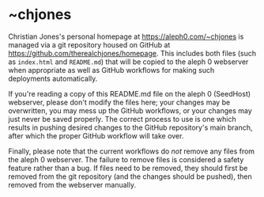 # ~chjones

Christian Jones's personal homepage at <https://aleph0.com/~chjones> is managed
via a git repository housed on GitHub at
<https://github.com/therealchjones/homepage>. This includes both files (such as
`index.html` and `README.md`) that will be copied to the aleph 0 webserver when
appropriate as well as GitHub workflows for making such deployments
automatically.

If you're reading a copy of this README.md file on the aleph 0 (SeedHost)
webserver, please don't modify the files here; your changes may be overwritten,
you may mess up the GitHub workflows, or your changes may just never be saved
properly. The correct process to use is one which results in pushing desired
changes to the GitHub repository's main branch, after which the proper GitHub
workflow will take over.

Finally, please note that the current workflows do _not_ remove any files from
the aleph 0 webserver. The failure to remove files is
considered a safety feature rather than a bug. If files need to be removed, they
should first be removed from the git repository (and the changes should be
pushed), then removed from the webserver manually.
